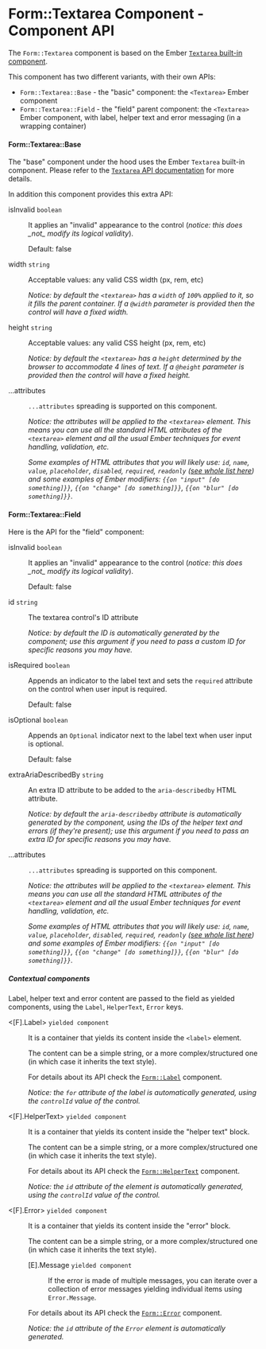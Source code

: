 # Form::Textarea Component - Component API

The `Form::Textarea` component is based on the Ember [`Textarea` built-in component](https://guides.emberjs.com/release/components/built-in-components/).

This component has two different variants, with their own APIs:

*   `Form::Textarea::Base` - the "basic" component: the `<Textarea>` Ember component
*   `Form::Textarea::Field` - the "field" parent component: the `<Textarea>` Ember component, with label, helper text and error messaging (in a wrapping container)

#### Form::Textarea::Base

The "base" component under the hood uses the Ember `Textarea` built-in component. Please refer to the [`Textarea` API documentation](https://api.emberjs.com/ember/release/classes/Ember.Templates.components/methods/Textarea?anchor=Textarea) for more details.

In addition this component provides this extra API:

<dl class="dummy-component-props" aria-labelledby="component-api-form-textarea-base"><dt>isInvalid <code>boolean</code></dt><dd><p>It applies an "invalid" appearance to the control (<em>notice: this does _not_ modify its logical validity</em>).</p><p>Default: <span class="default">false</span></p></dd><dt>width <code>string</code></dt><dd><p>Acceptable values: any valid CSS width (px, rem, etc)</p><p><em>Notice: by default the <code class="dummy-code">&lt;textarea&gt;</code> has a <code class="dummy-code">width</code> of <code class="dummy-code">100%</code> applied to it, so it fills the parent container. If a <code class="dummy-code">@width</code> parameter is provided then the control will have a fixed width.</em></p></dd><dt>height <code>string</code></dt><dd><p>Acceptable values: any valid CSS height (px, rem, etc)</p><p><em>Notice: by default the <code class="dummy-code">&lt;textarea&gt;</code> has a <code class="dummy-code">height</code> determined by the browser to accommodate 4 lines of text. If a <code class="dummy-code">@height</code> parameter is provided then the control will have a fixed height.</em></p></dd><dt>...attributes</dt><dd><p><code class="dummy-code">...attributes</code> spreading is supported on this component.</p><p><em>Notice: the attributes will be applied to the <code class="dummy-code">&lt;textarea&gt;</code> element. This means you can use all the standard HTML attributes of the <code class="dummy-code">&lt;textarea&gt;</code> element and all the usual Ember techniques for event handling, validation, etc.</em></p><p><em>Some examples of HTML attributes that you will likely use: <code class="dummy-code">id</code>, <code class="dummy-code">name</code>, <code class="dummy-code">value</code>, <code class="dummy-code">placeholder</code>, <code class="dummy-code">disabled</code>, <code class="dummy-code">required</code>, <code class="dummy-code">readonly</code> (<a href="https://developer.mozilla.org/en-US/docs/Web/HTML/Element/input#attributes" rel="noopener noreferrer">see whole list here</a>) and some examples of Ember modifiers: <code class="dummy-code">{{on "input" [do something]}}</code>, <code class="dummy-code">{{on "change" [do something]}}</code>, <code class="dummy-code">{{on "blur" [do something]}}</code>.</em></p></dd></dl>

#### Form::Textarea::Field

Here is the API for the "field" component:

<dl class="dummy-component-props" aria-labelledby="component-api-form-textarea-field"><dt>isInvalid <code>boolean</code></dt><dd><p>It applies an "invalid" appearance to the control (<em>notice: this does _not_ modify its logical validity</em>).</p><p>Default: <span class="default">false</span></p></dd><dt>id <code>string</code></dt><dd><p>The textarea control's ID attribute</p><p><em>Notice: by default the ID is automatically generated by the component; use this argument if you need to pass a custom ID for specific reasons you may have.</em></p></dd><dt>isRequired <code>boolean</code></dt><dd><p>Appends an indicator to the label text and sets the <code class="dummy-code">required</code> attribute on the control when user input is required.</p><p>Default: <span class="default">false</span></p></dd><dt>isOptional <code>boolean</code></dt><dd><p>Appends an <code class="dummy-code">Optional</code> indicator next to the label text when user input is optional.</p><p>Default: <span class="default">false</span></p></dd><dt>extraAriaDescribedBy <code>string</code></dt><dd><p>An extra ID attribute to be added to the <code class="dummy-code">aria-describedby</code> HTML attribute.</p><p><em>Notice: by default the <code class="dummy-code">aria-describedby</code> attribute is automatically generated by the component, using the IDs of the helper text and errors (if they're present); use this argument if you need to pass an extra ID for specific reasons you may have.</em></p></dd><dt>...attributes</dt><dd><p><code class="dummy-code">...attributes</code> spreading is supported on this component.</p><p><em>Notice: the attributes will be applied to the <code class="dummy-code">&lt;textarea&gt;</code> element. This means you can use all the standard HTML attributes of the <code class="dummy-code">&lt;textarea&gt;</code> element and all the usual Ember techniques for event handling, validation, etc.</em></p><p><em>Some examples of HTML attributes that you will likely use: <code class="dummy-code">id</code>, <code class="dummy-code">name</code>, <code class="dummy-code">value</code>, <code class="dummy-code">placeholder</code>, <code class="dummy-code">disabled</code>, <code class="dummy-code">required</code>, <code class="dummy-code">readonly</code> (<a href="https://developer.mozilla.org/en-US/docs/Web/HTML/Element/input#attributes" rel="noopener noreferrer">see whole list here</a>) and some examples of Ember modifiers: <code class="dummy-code">{{on "input" [do something]}}</code>, <code class="dummy-code">{{on "change" [do something]}}</code>, <code class="dummy-code">{{on "blur" [do something]}}</code>.</em></p></dd></dl>

##### Contextual components

Label, helper text and error content are passed to the field as yielded components, using the `Label`, `HelperText`, `Error` keys.

<dl class="dummy-component-props" aria-labelledby="component-api-form-textarea-field-contextual-components"><dt>&lt;[F].Label&gt; <code>yielded component</code></dt><dd><p>It is a container that yields its content inside the <code class="dummy-code">&lt;label&gt;</code> element.</p><p>The content can be a simple string, or a more complex/structured one (in which case it inherits the text style).</p><p>For details about its API check the <a href="/components/form/base-elements/01_overview/"><code class="dummy-code">Form::Label</code></a> component.</p><p><em>Notice: the <code class="dummy-code">for</code> attribute of the label is automatically generated, using the <code class="dummy-code">controlId</code> value of the control.</em></p></dd><dt>&lt;[F].HelperText&gt; <code>yielded component</code></dt><dd><p>It is a container that yields its content inside the "helper text" block.</p><p>The content can be a simple string, or a more complex/structured one (in which case it inherits the text style).</p><p>For details about its API check the <a href="/components/form/base-elements/01_overview/"><code class="dummy-code">Form::HelperText</code></a> component.</p><p><em>Notice: the <code class="dummy-code">id</code> attribute of the element is automatically generated, using the <code class="dummy-code">controlId</code> value of the control.</em></p></dd><dt>&lt;[F].Error&gt; <code>yielded component</code></dt><dd><p>It is a container that yields its content inside the "error" block.</p><p>The content can be a simple string, or a more complex/structured one (in which case it inherits the text style).</p><dl class="dummy-component-props"><dt>[E].Message <code>yielded component</code></dt><dd><p>If the error is made of multiple messages, you can iterate over a collection of error messages yielding individual items using <code class="dummy-code">Error.Message</code>.</p></dd></dl><p>For details about its API check the <a href="/components/form/base-elements/01_overview/"><code class="dummy-code">Form::Error</code></a> component.</p><p><em>Notice: the <code class="dummy-code">id</code> attribute of the <code class="dummy-code">Error</code> element is automatically generated.</em></p></dd></dl>